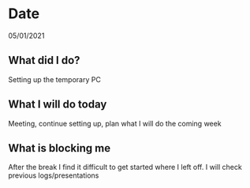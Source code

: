 # Date 
05/01/2021
## **What did I do?**
Setting up the temporary PC
## **What I will do today**
Meeting, continue setting up, plan what I will do the coming week
## **What is blocking me**
After the break I find it difficult to get started where I left off. I will check previous logs/presentations 
